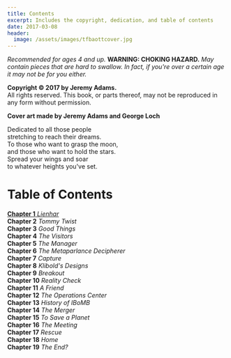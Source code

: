 ```yaml
---
title: Contents
excerpt: Includes the copyright, dedication, and table of contents
date: 2017-03-08
header:
  image: /assets/images/tfbaottcover.jpg
---
```


*Recommended for ages 4 and up.* **WARNING: CHOKING HAZARD.** *May contain pieces that are hard to swallow. In fact, if you're over a certain age it may not be for you either.* 


**Copyright &copy; 2017 by Jeremy Adams.**<br>
All rights reserved. This book, or parts thereof, may not be reproduced in any form without permission.


**Cover art made by Jeremy Adams and George Loch**



Dedicated to all those people<br>
stretching to reach their dreams.<br>
To those who want to grasp the moon,<br>
and those who want to hold the stars.<br>
Spread your wings and soar<br>
to whatever heights you've set.<br>




# Table of Contents

[**Chapter 1** *Lienhar*](http://www.jetadams.com/tfbaott/chapter1/)<br>
**Chapter 2** *Tommy Twist*<br>
**Chapter 3** *Good Things*<br>
**Chapter 4** *The Visitors*<br>
**Chapter 5** *The Manager*<br>
**Chapter 6** *The Metaparlance Decipherer*<br>
**Chapter 7** *Capture*<br>
**Chapter 8** *Klibold's Designs*<br>
**Chapter 9** *Breakout*<br>
**Chapter 10** *Reality Check*<br>
**Chapter 11** *A Friend*<br>
**Chapter 12** *The Operations Center*<br>
**Chapter 13** *History of IBoMB*<br>
**Chapter 14** *The Merger*<br>
**Chapter 15** *To Save a Planet*<br>
**Chapter 16** *The Meeting*<br>
**Chapter 17** *Rescue*<br>
**Chapter 18** *Home*<br>
**Chapter 19** *The End?*<br>
